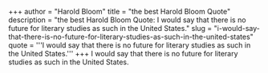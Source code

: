 +++
author = "Harold Bloom"
title = "the best Harold Bloom Quote"
description = "the best Harold Bloom Quote: I would say that there is no future for literary studies as such in the United States."
slug = "i-would-say-that-there-is-no-future-for-literary-studies-as-such-in-the-united-states"
quote = '''I would say that there is no future for literary studies as such in the United States.'''
+++
I would say that there is no future for literary studies as such in the United States.
